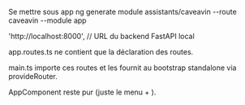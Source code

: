 Se mettre sous app
ng generate module assistants/caveavin --route caveavin --module app



'http://localhost:8000', // URL du backend FastAPI local

app.routes.ts ne contient que la déclaration des routes.

main.ts importe ces routes et les fournit au bootstrap standalone via provideRouter.

AppComponent reste pur (juste le menu + <router-outlet>).

